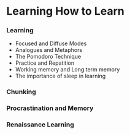 # Learning How to Learn

### Learning
  * Focused and Diffuse Modes
  * Analogues and Metaphors
  * The Pomodoro Technique
  * Practice and Repatition
  * Working memory and Long term memory  
  * The importance of sleep in learning
### Chunking
### Procrastination and Memory
### Renaissance Learning
